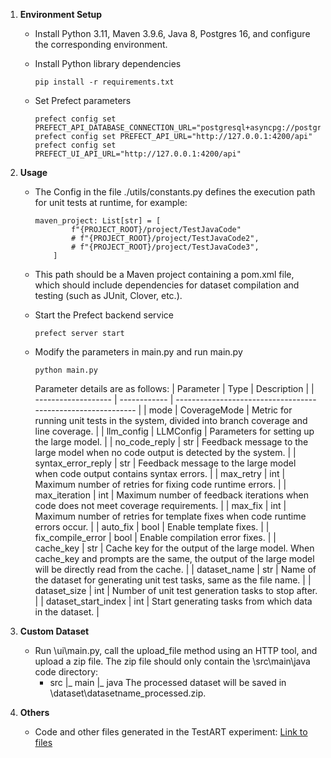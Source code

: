 1. **Environment Setup**
   - Install Python 3.11, Maven 3.9.6, Java 8, Postgres 16, and configure the corresponding environment.

   - Install Python library dependencies
     ```
     pip install -r requirements.txt
     ```

   - Set Prefect parameters
     ```
     prefect config set PREFECT_API_DATABASE_CONNECTION_URL="postgresql+asyncpg://postgres:yourPassWord@localhost:5432/prefect"	
     prefect config set PREFECT_API_URL="http://127.0.0.1:4200/api"
     prefect config set PREFECT_UI_API_URL="http://127.0.0.1:4200/api"
     ```

2. **Usage**
   - The Config in the file ./utils/constants.py defines the execution path for unit tests at runtime, for example:
     
     ```
     maven_project: List[str] = [
             f"{PROJECT_ROOT}/project/TestJavaCode"
             # f"{PROJECT_ROOT}/project/TestJavaCode2",
             # f"{PROJECT_ROOT}/project/TestJavaCode3",
         ]
     ```

     
     
   -  This path should be a Maven project containing a pom.xml file, which should include dependencies for dataset compilation and testing (such as JUnit, Clover, etc.).
     
   - Start the Prefect backend service
     ```
     prefect server start
     ```
   
   - Modify the parameters in main.py and run main.py
     ```
     python main.py
     ```
     Parameter details are as follows:
     | Parameter           | Type         | Description                                                  |
     | ------------------- | ------------ | ------------------------------------------------------------ |
     | mode                | CoverageMode | Metric for running unit tests in the system, divided into branch coverage and line coverage. |
     | llm_config          | LLMConfig    | Parameters for setting up the large model.                   |
     | no_code_reply       | str          | Feedback message to the large model when no code output is detected by the system. |
     | syntax_error_reply  | str          | Feedback message to the large model when code output contains syntax errors. |
     | max_retry           | int          | Maximum number of retries for fixing code runtime errors.    |
     | max_iteration       | int          | Maximum number of feedback iterations when code does not meet coverage requirements. |
     | max_fix             | int          | Maximum number of retries for template fixes when code runtime errors occur. |
     | auto_fix            | bool         | Enable template fixes.                                       |
     | fix_compile_error   | bool         | Enable compilation error fixes.                              |
     | cache_key           | str          | Cache key for the output of the large model. When cache_key and prompts are the same, the output of the large model will be directly read from the cache. |
     | dataset_name        | str          | Name of the dataset for generating unit test tasks, same as the file name. |
     | dataset_size        | int          | Number of unit test generation tasks to stop after.          |
     | dataset_start_index | int          | Start generating tasks from which data in the dataset.       |
   
3. **Custom Dataset**
   - Run \ui\main.py, call the upload_file method using an HTTP tool, and upload a zip file. The zip file should only contain the \src\main\java code directory:
     - src
     |_ main
        |_ java
     The processed dataset will be saved in \dataset\datasetname_processed.zip.

4. **Others**
   - Code and other files generated in the TestART experiment: [Link to files](https://pan.baidu.com/s/1S0KSdtdW7R6unYnoTEe5XA?pwd=tfn7)